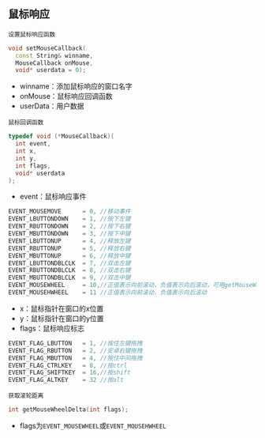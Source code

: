 ## 鼠标响应

`设置鼠标响应函数`

```c++
void setMouseCallback(
  const String& winname, 
  MouseCallback onMouse, 
  void* userdata = 0);
```

* winname：添加鼠标响应的窗口名字
* onMouse：鼠标响应回调函数
* userData：用户数据

`鼠标回调函数`

```c++
typedef void (*MouseCallback)(
  int event,
  int x,
  int y,
  int flags,
  void* userdata
);
```

* event：鼠标响应事件

```c++
EVENT_MOUSEMOVE      = 0, //移动事件
EVENT_LBUTTONDOWN    = 1, //按下左键
EVENT_RBUTTONDOWN    = 2, //按下右键
EVENT_MBUTTONDOWN    = 3, //按下中键
EVENT_LBUTTONUP      = 4, //释放左键
EVENT_RBUTTONUP      = 5, //释放右键
EVENT_MBUTTONUP      = 6, //释放中键
EVENT_LBUTTONDBLCLK  = 7, //双击左键
EVENT_RBUTTONDBLCLK  = 8, //双击右键
EVENT_MBUTTONDBLCLK  = 9, //双击中键
EVENT_MOUSEWHEEL     = 10,//正值表示向前滚动，负值表示向后滚动，可用getMouseWheelDelta获取拖拽距离
EVENT_MOUSEHWHEEL    = 11 //正值表示向前滚动，负值表示向后滚动
```

* x：鼠标指针在窗口的x位置
* y：鼠标指针在窗口的y位置
* flags：鼠标响应标志

```c++
EVENT_FLAG_LBUTTON   = 1, //按住左键拖拽
EVENT_FLAG_RBUTTON   = 2, //安卓右键拖拽
EVENT_FLAG_MBUTTON   = 4, //按住中间拖拽
EVENT_FLAG_CTRLKEY   = 8, //按ctrl
EVENT_FLAG_SHIFTKEY  = 16,//按shift
EVENT_FLAG_ALTKEY    = 32 //按alt
```

`获取滚轮距离`

```c++
int getMouseWheelDelta(int flags);
```

* flags为`EVENT_MOUSEWHEEL`或`EVENT_MOUSEHWHEEL`